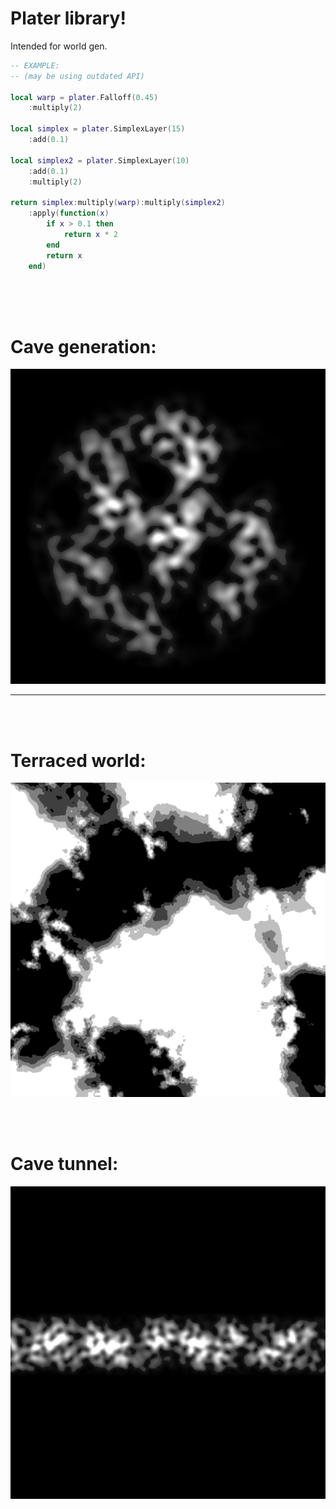 

# Plater library!

Intended for world gen.

```lua
-- EXAMPLE: 
-- (may be using outdated API)

local warp = plater.Falloff(0.45)
    :multiply(2)

local simplex = plater.SimplexLayer(15)
    :add(0.1)

local simplex2 = plater.SimplexLayer(10)
    :add(0.1)
    :multiply(2)

return simplex:multiply(warp):multiply(simplex2)
    :apply(function(x)
        if x > 0.1 then
            return x * 2
        end
        return x
    end)

```

<br/>
<br/>
<br/>

# Cave generation:
![](images/CAVE_1.png)

----

<br/>
<br/>

# Terraced world:
![](images/TERRACED_WORLD.png)


<br/>
<br/>

# Cave tunnel:
![](images/TUNNEL_1.png)

